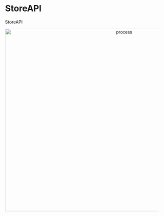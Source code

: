 # StoreAPI
StoreAPI
<p align="center"> 
  <img src="zimage/one.png" alt="process" height="600px" width="764px">
</p>
